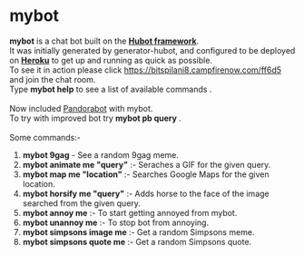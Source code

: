 # mybot

<b>mybot</b> is a chat bot built on the <b><a href="https://hubot.github.com/">Hubot framework</a></b>. <br>It was
initially generated by generator-hubot, and configured to be
deployed on <b><a href="https://id.heroku.com/login">Heroku</a></b> to get up and running as quick as possible.
<br>
To see it in action please click <a href="https://bitspilani8.campfirenow.com/ff6d5">https://bitspilani8.campfirenow.com/ff6d5</a> and join the chat room.
<br> Type <b>mybot help</b> to see a list of available commands .
<br>
<br> Now included <a href="http://www.pandorabots.com/">Pandorabot</a> with mybot.
<br> To try with improved bot try <b> mybot pb query </b>.
<br><br>
Some commands:-<br>
1. <b>mybot 9gag</b> - See a random 9gag meme.<br>
2. <b>mybot animate me "query"</b> :- Seraches a GIF for the given query.<br>
3. <b>mybot map me "location"</b> :- Searches Google Maps for the given location.<br>
4. <b>mybot horsify me "query"</b> :- Adds horse to the face of the image searched from the given query.<br>
5. <b>mybot annoy me</b> :- To start getting annoyed from mybot.<br>
6. <b>mybot unannoy me</b> :- To stop bot from annoying.<br>
7. <b>mybot simpsons image me</b> :- Get a random Simpsons meme.<br>
8. <b>mybot simpsons quote me</b> :- Get a random Simpsons quote.<br>

